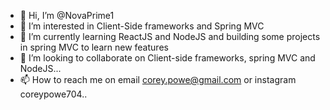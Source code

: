 - 👋 Hi, I’m @NovaPrime1
- 👀 I’m interested in Client-Side frameworks and Spring MVC
- 🌱 I’m currently learning ReactJS and NodeJS and building some projects in spring MVC to learn new features
- 💞️ I’m looking to collaborate on Client-side frameworks, spring MVC and NodeJS...
- 📫 How to reach me on email corey.powe@gmail.com or instagram coreypowe704..

<!---
NovaPrime1/NovaPrime1 is a ✨ special ✨ repository because its `README.md` (this file) appears on your GitHub profile.
You can click the Preview link to take a look at your changes.
--->
